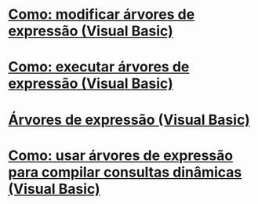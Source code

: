 # [Como: modificar árvores de expressão (Visual Basic)](how-to-modify-expression-trees.md)
# [Como: executar árvores de expressão (Visual Basic)](how-to-execute-expression-trees.md)
# [Árvores de expressão (Visual Basic)](index.md)
# [Como: usar árvores de expressão para compilar consultas dinâmicas (Visual Basic)](how-to-use-expression-trees-to-build-dynamic-queries.md)
